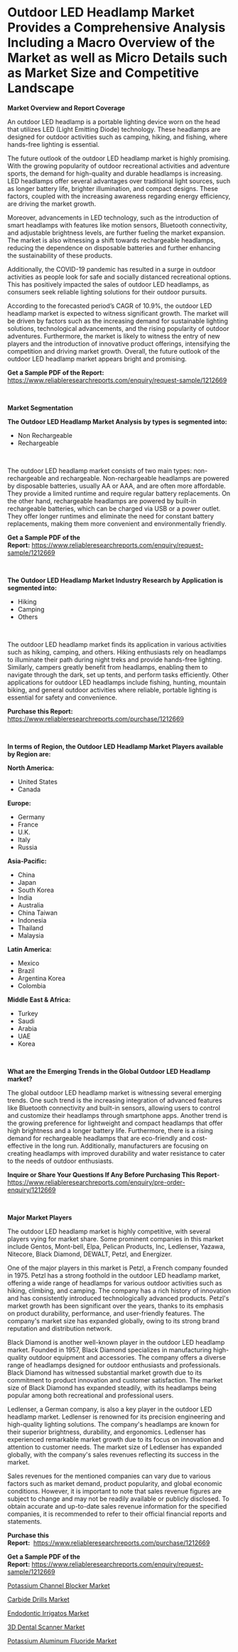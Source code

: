 <p><h1>Outdoor LED Headlamp Market Provides a Comprehensive Analysis Including a Macro Overview of the Market as well as Micro Details such as Market Size and Competitive Landscape</h1></p><p><strong>Market Overview and Report Coverage</strong></p>
<p><p>An outdoor LED headlamp is a portable lighting device worn on the head that utilizes LED (Light Emitting Diode) technology. These headlamps are designed for outdoor activities such as camping, hiking, and fishing, where hands-free lighting is essential.</p><p>The future outlook of the outdoor LED headlamp market is highly promising. With the growing popularity of outdoor recreational activities and adventure sports, the demand for high-quality and durable headlamps is increasing. LED headlamps offer several advantages over traditional light sources, such as longer battery life, brighter illumination, and compact designs. These factors, coupled with the increasing awareness regarding energy efficiency, are driving the market growth.</p><p>Moreover, advancements in LED technology, such as the introduction of smart headlamps with features like motion sensors, Bluetooth connectivity, and adjustable brightness levels, are further fueling the market expansion. The market is also witnessing a shift towards rechargeable headlamps, reducing the dependence on disposable batteries and further enhancing the sustainability of these products.</p><p>Additionally, the COVID-19 pandemic has resulted in a surge in outdoor activities as people look for safe and socially distanced recreational options. This has positively impacted the sales of outdoor LED headlamps, as consumers seek reliable lighting solutions for their outdoor pursuits.</p><p>According to the forecasted period’s CAGR of 10.9%, the outdoor LED headlamp market is expected to witness significant growth. The market will be driven by factors such as the increasing demand for sustainable lighting solutions, technological advancements, and the rising popularity of outdoor adventures. Furthermore, the market is likely to witness the entry of new players and the introduction of innovative product offerings, intensifying the competition and driving market growth. Overall, the future outlook of the outdoor LED headlamp market appears bright and promising.</p></p>
<p><strong>Get a Sample PDF of the Report:</strong> <a href="https://www.reliableresearchreports.com/enquiry/request-sample/1212669">https://www.reliableresearchreports.com/enquiry/request-sample/1212669</a></p>
<p>&nbsp;</p>
<p><strong>Market Segmentation</strong></p>
<p><strong>The Outdoor LED Headlamp Market Analysis by types is segmented into:</strong></p>
<p><ul><li>Non Rechargeable</li><li>Rechargeable</li></ul></p>
<p>&nbsp;</p>
<p><p>The outdoor LED headlamp market consists of two main types: non-rechargeable and rechargeable. Non-rechargeable headlamps are powered by disposable batteries, usually AA or AAA, and are often more affordable. They provide a limited runtime and require regular battery replacements. On the other hand, rechargeable headlamps are powered by built-in rechargeable batteries, which can be charged via USB or a power outlet. They offer longer runtimes and eliminate the need for constant battery replacements, making them more convenient and environmentally friendly.</p></p>
<p><strong>Get a Sample PDF of the Report:</strong>&nbsp;<a href="https://www.reliableresearchreports.com/enquiry/request-sample/1212669">https://www.reliableresearchreports.com/enquiry/request-sample/1212669</a></p>
<p>&nbsp;</p>
<p><strong>The Outdoor LED Headlamp Market Industry Research by Application is segmented into:</strong></p>
<p><ul><li>Hiking</li><li>Camping</li><li>Others</li></ul></p>
<p>&nbsp;</p>
<p><p>The outdoor LED headlamp market finds its application in various activities such as hiking, camping, and others. Hiking enthusiasts rely on headlamps to illuminate their path during night treks and provide hands-free lighting. Similarly, campers greatly benefit from headlamps, enabling them to navigate through the dark, set up tents, and perform tasks efficiently. Other applications for outdoor LED headlamps include fishing, hunting, mountain biking, and general outdoor activities where reliable, portable lighting is essential for safety and convenience.</p></p>
<p><strong>Purchase this Report:</strong>&nbsp; <a href="https://www.reliableresearchreports.com/purchase/1212669">https://www.reliableresearchreports.com/purchase/1212669</a></p>
<p>&nbsp;</p>
<p><strong>In terms of Region, the Outdoor LED Headlamp Market Players available by Region are:</strong></p>
<p>
    <p> <strong> North America: </strong>
        <ul>
            <li>United States</li>
            <li>Canada</li>
        </ul>
        </p> 
    <p> <strong> Europe: </strong>
        <ul>
            <li>Germany</li>
            <li>France</li>
            <li>U.K.</li>
            <li>Italy</li>
            <li>Russia</li>
        </ul>
        </p> 
    <p> <strong> Asia-Pacific: </strong>
        <ul>
            <li>China</li>
            <li>Japan</li>
            <li>South Korea</li>
            <li>India</li>
            <li>Australia</li>
            <li>China Taiwan</li>
            <li>Indonesia</li>
            <li>Thailand</li>
            <li>Malaysia</li>
        </ul>
        </p> 
    <p> <strong> Latin America: </strong>
        <ul>
            <li>Mexico</li>
            <li>Brazil</li>
            <li>Argentina Korea</li>
            <li>Colombia</li>
        </ul>
        </p> 
    <p> <strong> Middle East & Africa: </strong>
        <ul>
            <li>Turkey</li>
            <li>Saudi</li>
            <li>Arabia</li>
            <li>UAE</li>
            <li>Korea</li>
        </ul>
    </p>
    </p>
<p>&nbsp;</p>
<p><strong>What are the Emerging Trends in the Global Outdoor LED Headlamp market?</strong></p>
<p><p>The global outdoor LED headlamp market is witnessing several emerging trends. One such trend is the increasing integration of advanced features like Bluetooth connectivity and built-in sensors, allowing users to control and customize their headlamps through smartphone apps. Another trend is the growing preference for lightweight and compact headlamps that offer high brightness and a longer battery life. Furthermore, there is a rising demand for rechargeable headlamps that are eco-friendly and cost-effective in the long run. Additionally, manufacturers are focusing on creating headlamps with improved durability and water resistance to cater to the needs of outdoor enthusiasts.</p></p>
<p><strong>Inquire or Share Your Questions If Any Before Purchasing This Report</strong>- <a href="https://www.reliableresearchreports.com/enquiry/pre-order-enquiry/1212669">https://www.reliableresearchreports.com/enquiry/pre-order-enquiry/1212669</a></p>
<p>&nbsp;</p>
<p><strong>Major Market Players</strong></p>
<p><p>The outdoor LED headlamp market is highly competitive, with several players vying for market share. Some prominent companies in this market include Gentos, Mont-bell, Elpa, Pelican Products, Inc, Ledlenser, Yazawa, Nitecore, Black Diamond, DEWALT, Petzl, and Energizer. </p><p>One of the major players in this market is Petzl, a French company founded in 1975. Petzl has a strong foothold in the outdoor LED headlamp market, offering a wide range of headlamps for various outdoor activities such as hiking, climbing, and camping. The company has a rich history of innovation and has consistently introduced technologically advanced products. Petzl's market growth has been significant over the years, thanks to its emphasis on product durability, performance, and user-friendly features. The company's market size has expanded globally, owing to its strong brand reputation and distribution network.</p><p>Black Diamond is another well-known player in the outdoor LED headlamp market. Founded in 1957, Black Diamond specializes in manufacturing high-quality outdoor equipment and accessories. The company offers a diverse range of headlamps designed for outdoor enthusiasts and professionals. Black Diamond has witnessed substantial market growth due to its commitment to product innovation and customer satisfaction. The market size of Black Diamond has expanded steadily, with its headlamps being popular among both recreational and professional users.</p><p>Ledlenser, a German company, is also a key player in the outdoor LED headlamp market. Ledlenser is renowned for its precision engineering and high-quality lighting solutions. The company's headlamps are known for their superior brightness, durability, and ergonomics. Ledlenser has experienced remarkable market growth due to its focus on innovation and attention to customer needs. The market size of Ledlenser has expanded globally, with the company's sales revenues reflecting its success in the market.</p><p>Sales revenues for the mentioned companies can vary due to various factors such as market demand, product popularity, and global economic conditions. However, it is important to note that sales revenue figures are subject to change and may not be readily available or publicly disclosed. To obtain accurate and up-to-date sales revenue information for the specified companies, it is recommended to refer to their official financial reports and statements.</p></p>
<p><strong>Purchase this Report:</strong>&nbsp;&nbsp;<a href="https://www.reliableresearchreports.com/purchase/1212669">https://www.reliableresearchreports.com/purchase/1212669</a></p>
<p></p>
<p><strong>Get a Sample PDF of the Report:</strong>&nbsp;<a href="https://www.reliableresearchreports.com/enquiry/request-sample/1212669">https://www.reliableresearchreports.com/enquiry/request-sample/1212669</a></p>
<p><p><a href="https://medium.com/@palm.quick.roof/potassium-channel-blocker-market-size-cagr-trends-2024-2030-293abab3ff3b">Potassium Channel Blocker Market</a></p><p><a href="https://www.linkedin.com/pulse/carbide-drills-market-size-growth-forecast-from-2023/">Carbide Drills Market</a></p><p><a href="https://www.linkedin.com/pulse/endodontic-irrigatos-market-size-share-amp-trends-analysis/">Endodontic Irrigatos Market</a></p><p><a href="https://www.linkedin.com/pulse/3d-dental-scanner-market-size-share-amp-trends-analysis-report/">3D Dental Scanner Market</a></p><p><a href="https://medium.com/@nyahmertz/potassium-aluminum-fluoride-market-size-growth-forecast-2023-2030-63471f1d9340">Potassium Aluminum Fluoride Market</a></p></p>